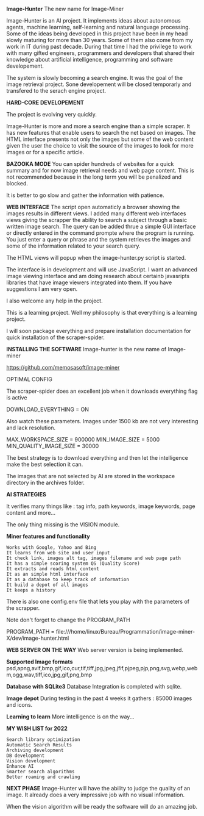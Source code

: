 **Image-Hunter**
The new name for Image-Miner

Image-Hunter is an AI project. It implements ideas about autonomous agents, machine learning, self-learning and natural language processing. Some of the ideas being developed in this project have been in my head slowly maturing for more than 30 years. Some of them also come from my work in IT during past decade. During that time I had the privilege to work with many gifted engineers, programmers and developers that shared their knowledge about artificial intelligence, programming and software developement. 

The system is slowly becoming a search engine. It was the goal of the image retrieval project. Sone developement will be closed temporarly and transfered to the serach engine project.

**HARD-CORE DEVELOPEMENT**

The project is evolving very quickly.

Image-Hunter is more and more a search engine than a simple scraper. It has new features that enable users to search the net based on images. The HTML interface presents not only the images but some of the web content given the user the choice to visit the source of the images to look for more images or for a specific article. 

**BAZOOKA MODE**
You can spider hundreds of websites for a quick summary and for now image retrieval needs and web page content. This is not recommended because in the long term you will be penalized and blocked. 

It is better to go slow and gather the information with patience.

**WEB INTERFACE**
The script open automaticly a browser showing the images results in different views. I added many different web interfaces views giving the scrapper the ability to search a subject through a basic written image search. The query can be added thrue a simple GUI interface or directly entered in the command prompte where the program is running. You just enter a query or phrase and the system retrieves the images and some of the information related to your search query. 

The HTML views will popup when the image-hunter.py script is started. 

The interface is in development and will use JavaScript. I want an advanced image viewing interface and am doing research about certainb javasripts libraries that have image viewers integrated into them. If you have suggestions I am very open.  

I also welcome any help in the project. 

This is a learning project. Well my philosophy is that everything is a learning project. 

I will soon package everything and prepare installation documentation for quick installation of the scraper-spider.

**INSTALLING THE SOFTWARE**
Image-hunter is the new name of Image-miner

https://github.com/memosasoft/image-miner

OPTIMAL CONFIG

The scraper-spider does an excellent job when it downloads everything flag is active

DOWNLOAD_EVERYTHING = ON

Also watch these parameters. Images under 1500 kb are not very interesting and lack resolution.

MAX_WORKSPACE_SIZE = 900000
MIN_IMAGE_SIZE = 5000
MIN_QUALITY_IMAGE_SIZE = 30000

The best strategy is to download everything and then let the intelligence make the best selection it can.

The images that are not selected by AI are stored in the workspace directory in the archives folder. 

**AI STRATEGIES**

It verifies many things like : tag info, path keywords, image keywords, page content and more...

The only thing missing is the VISION module.

**Miner features and functionality**

    Works with Google, Yahoo and Bing
    It learns from web site and user input
    It check link, images alt tag, images filename and web page path
    It has a simple scoring system QS (Quality Score)
    It extracts and reads html content
    It as an simple html interface
    It as a database to keep track of information
    It build a depot of all images
    It keeps a history

There is also one config.env file that lets you play with the parameters of the scrapper.

Note don't forget to change the PROGRAM_PATH

PROGRAM_PATH = file:///home/linux/Bureau/Programmation/image-miner-X/dev/image-hunter.html

**WEB SERVER ON THE WAY**
Web server version is being implemented.  

**Supported Image formats**
psd,apng,avif,bmp,gif,ico,cur,tif,tiff,jpg,jpeg,jfif,pjpeg,pjp,png,svg,webp,webm,ogg,wav,tiff,ico,jpg,gif,png,bmp

**Database with SQLite3**
Database Integration is completed with sqlite.

**Image depot**
During testing in the past 4 weeks it gathers : 85000 images and icons.

**Learning to learn**
More intelligence is on the way...

**MY WISH LIST for 2022**

    Search library optimization
    Automatic Search Results
    Archiving development  
    DB development
    Vision development
    Enhance AI  
    Smarter search algorithms
    Better roaming and crawling

**NEXT PHASE**
Image-Hunter will have the ability to judge the quality of an image. It already does a very impressive job with no visual information.

When the vision algorithm will be ready the software will do an amazing job.
